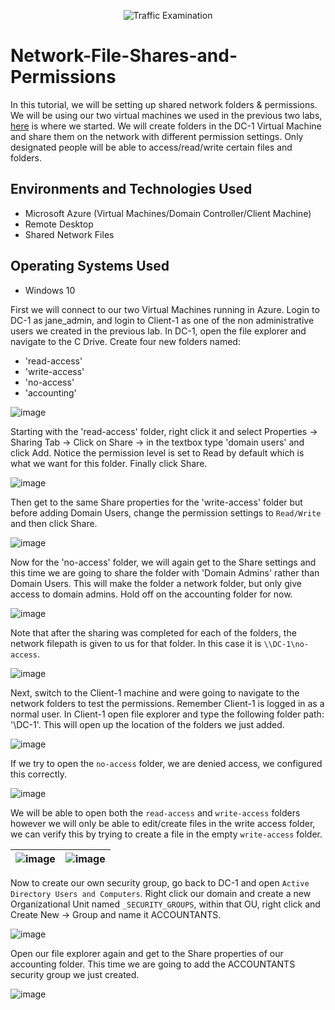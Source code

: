 <p align="center">
<img src="https://i.imgur.com/AeiqMDZ.png" alt="Traffic Examination"/>
</p>

<h1>Network-File-Shares-and-Permissions</h1>

In this tutorial, we will be setting up shared network folders & permissions. We will be using our two virtual machines we used in the previous two labs, [here](https://www.github.com/anbere/configure-ad/) is where we started. We will create folders
in the DC-1 Virtual Machine and share them on the network with different permission settings. Only designated people will be able to access/read/write certain files and folders.<br />

<h2>Environments and Technologies Used</h2>

- Microsoft Azure (Virtual Machines/Domain Controller/Client Machine)
- Remote Desktop
- Shared Network Files

<h2>Operating Systems Used </h2>

- Windows 10</b>

</p>
<p>
  First we will connect to our two Virtual Machines running in Azure. Login to DC-1 as jane_admin, and login to Client-1 as one of the non administrative users we created in the previous lab. In DC-1, open the file explorer and navigate to the C Drive. Create four new folders named:

   - 'read-access'
   - 'write-access'
   - 'no-access'
   - 'accounting'
  
  ![image](https://github.com/anbere/network-fileshare-permissions/assets/90169033/7a478adc-fb33-46b4-b81b-62920fd6b521)

  Starting with the 'read-access' folder, right click it and select Properties -> Sharing Tab -> Click on Share -> in the textbox type 'domain users' and click Add. Notice the permission level is set to Read by default which is what we want for this folder. Finally click Share.

  ![image](https://github.com/anbere/network-fileshare-permissions/assets/90169033/37b444fc-b71c-4d03-8c70-4ca62f96dd5a)

  Then get to the same Share properties for the 'write-access' folder but before adding Domain Users, change the permission settings to `Read/Write` and then click Share.

  ![image](https://github.com/anbere/network-fileshare-permissions/assets/90169033/2a86c8f2-e96d-45e8-8c46-1700f4bda61b)

  Now for the 'no-access' folder, we will again get to the Share settings and this time we are going to share the folder with 'Domain Admins' rather than Domain Users. This will make the folder a network folder, but only give access to domain admins. Hold off on the accounting folder for now.

  ![image](https://github.com/anbere/network-fileshare-permissions/assets/90169033/7df99b71-a3e5-4cba-8145-5a142cc1640d)

  Note that after the sharing was completed for each of the folders, the network filepath is given to us for that folder. In this case it is `\\DC-1\no-access`. 

  ![image](https://github.com/anbere/network-fileshare-permissions/assets/90169033/b95c9944-9b62-40c6-babb-85784f456590)

  Next, switch to the Client-1 machine and were going to navigate to the network folders to test the permissions. Remember Client-1 is logged in as a normal user. In Client-1 open file explorer and type the following folder path: '\\DC-1'. This will open up the location of the folders we just added.
  
  ![image](https://github.com/anbere/network-fileshare-permissions/assets/90169033/4149e65a-cbf4-4ecc-864c-ef5eaeba6f5f)

  If we try to open the `no-access` folder, we are denied access, we configured this correctly.

  ![image](https://github.com/anbere/network-fileshare-permissions/assets/90169033/029e288d-dd59-495f-9ca9-ab2c5ddf9553)

  We will be able to open both the `read-access` and `write-access` folders however we will only be able to edit/create files in the write access folder, we can verify this by trying to create a file in the empty `write-access` folder.

  ![image](https://github.com/anbere/network-fileshare-permissions/assets/90169033/3c8989fd-3f7c-4d6a-a0e5-1cba365cd5de) | ![image](https://github.com/anbere/network-fileshare-permissions/assets/90169033/a3475c6c-bae6-4a07-a4de-c07dc833f26b)
  |:---:|:---:|

  Now to create our own security group, go back to DC-1 and open `Active Directory Users and Computers`. Right click our domain and create a new Organizational Unit named `_SECURITY_GROUPS`, within that OU, right click and Create New -> Group and name it ACCOUNTANTS.
  
  ![image](https://github.com/anbere/network-fileshare-permissions/assets/90169033/bf511459-0956-45bc-9d6c-ac4b9ef79269)

  Open our file explorer again and get to the Share properties of our accounting folder. This time we are going to add the ACCOUNTANTS security group we just created.

  ![image](https://github.com/anbere/network-fileshare-permissions/assets/90169033/04733081-91c9-4802-93a7-2d1c35d9c27a)

  
</p>
<br />
















